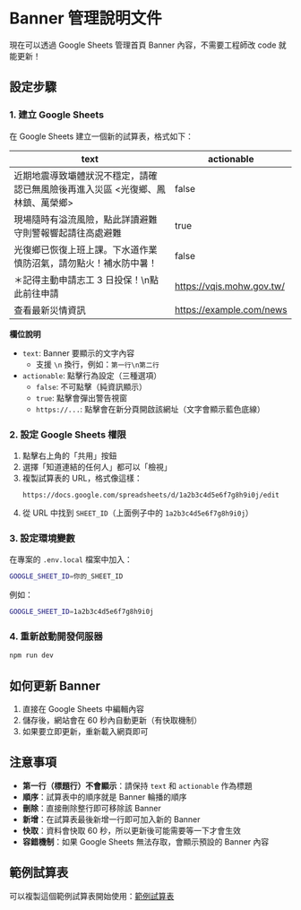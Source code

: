 # Banner 管理說明文件

現在可以透過 Google Sheets 管理首頁 Banner 內容，不需要工程師改 code 就能更新！

## 設定步驟

### 1. 建立 Google Sheets

在 Google Sheets 建立一個新的試算表，格式如下：

| text                                                                            | actionable                |
| ------------------------------------------------------------------------------- | ------------------------- |
| 近期地震導致壩體狀況不穩定，請確認已無風險後再進入災區 <光復鄉、鳳林鎮、萬榮鄉> | false                     |
| 現場隨時有溢流風險，點此詳讀避難守則警報響起請往高處避難                        | true                      |
| 光復鄉已恢復上班上課。下水道作業慎防沼氣，請勿點火！補水防中暑！                | false                     |
| ＊記得主動申請志工 3 日投保！\n點此前往申請                                     | https://vqis.mohw.gov.tw/ |
| 查看最新災情資訊                                                                | https://example.com/news  |

**欄位說明**

- `text`: Banner 要顯示的文字內容
  - 支援 `\n` 換行，例如：`第一行\n第二行`
- `actionable`: 點擊行為設定（三種選項）
  - `false`: 不可點擊（純資訊顯示）
  - `true`: 點擊會彈出警告視窗
  - `https://...`: 點擊會在新分頁開啟該網址（文字會顯示藍色底線）

### 2. 設定 Google Sheets 權限

1. 點擊右上角的「共用」按鈕
2. 選擇「知道連結的任何人」都可以「檢視」
3. 複製試算表的 URL，格式像這樣：
   ```
   https://docs.google.com/spreadsheets/d/1a2b3c4d5e6f7g8h9i0j/edit
   ```
4. 從 URL 中找到 `SHEET_ID`（上面例子中的 `1a2b3c4d5e6f7g8h9i0j`）

### 3. 設定環境變數

在專案的 `.env.local` 檔案中加入：

```bash
GOOGLE_SHEET_ID=你的_SHEET_ID
```

例如：

```bash
GOOGLE_SHEET_ID=1a2b3c4d5e6f7g8h9i0j
```

### 4. 重新啟動開發伺服器

```bash
npm run dev
```

## 如何更新 Banner

1. 直接在 Google Sheets 中編輯內容
2. 儲存後，網站會在 60 秒內自動更新（有快取機制）
3. 如果要立即更新，重新載入網頁即可

## 注意事項

- **第一行（標題行）不會顯示**：請保持 `text` 和 `actionable` 作為標題
- **順序**：試算表中的順序就是 Banner 輪播的順序
- **刪除**：直接刪除整行即可移除該 Banner
- **新增**：在試算表最後新增一行即可加入新的 Banner
- **快取**：資料會快取 60 秒，所以更新後可能需要等一下才會生效
- **容錯機制**：如果 Google Sheets 無法存取，會顯示預設的 Banner 內容

## 範例試算表

可以複製這個範例試算表開始使用：[範例試算表](https://docs.google.com/spreadsheets/d/1ZV4Ci_GpTC4Yv5WSQUNH3L_1AgBTolTbUr8Ll4MOx_Y/edit?gid=0#gid=0)
